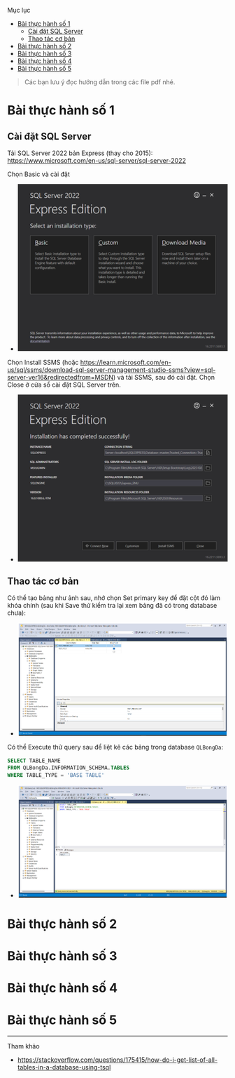 Mục lục
- [Bài thực hành số 1](#bài-thực-hành-số-1)
  - [Cài đặt SQL Server](#cài-đặt-sql-server)
  - [Thao tác cơ bản](#thao-tác-cơ-bản)
- [Bài thực hành số 2](#bài-thực-hành-số-2)
- [Bài thực hành số 3](#bài-thực-hành-số-3)
- [Bài thực hành số 4](#bài-thực-hành-số-4)
- [Bài thực hành số 5](#bài-thực-hành-số-5)

> Các bạn lưu ý đọc hướng dẫn trong các file pdf nhé.

# Bài thực hành số 1

## Cài đặt SQL Server

Tải SQL Server 2022 bản Express (thay cho 2015): <https://www.microsoft.com/en-us/sql-server/sql-server-2022>

Chọn Basic và cài đặt
- ![Alt text](image.png)

Chọn Install SSMS (hoặc <https://learn.microsoft.com/en-us/sql/ssms/download-sql-server-management-studio-ssms?view=sql-server-ver16&redirectedfrom=MSDN>) và tải SSMS, sau đó cài đặt. Chọn Close ở cửa sổ cài đặt SQL Server trên.
- ![Alt text](image-1.png)

## Thao tác cơ bản

Có thể tạo bảng như ảnh sau, nhớ chọn Set primary key để đặt cột đó làm khóa chính (sau khi Save thử kiểm tra lại xem bảng đã có trong database chưa):
- ![Alt text](image-3.png)

Có thể Execute thử query sau để liệt kê các bảng trong database `QLBongDa`:
```sql
SELECT TABLE_NAME
FROM QLBongDa.INFORMATION_SCHEMA.TABLES
WHERE TABLE_TYPE = 'BASE TABLE'
```
- ![Alt text](image-4.png)

# Bài thực hành số 2

# Bài thực hành số 3

# Bài thực hành số 4

# Bài thực hành số 5


--------

Tham khảo
-  <https://stackoverflow.com/questions/175415/how-do-i-get-list-of-all-tables-in-a-database-using-tsql>